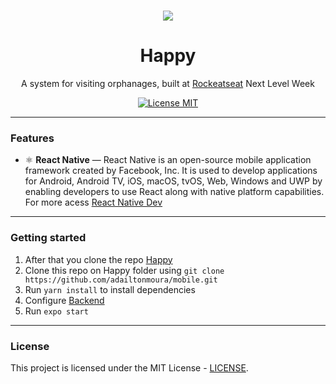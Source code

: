<h1 align="center"><img src="https://img.shields.io/badge/-MOBILE-29b6d1?style=flat-square"><h1>

<h1 align="center">
    Happy 
</h1>
<p align="center">A system for visiting orphanages, built at <a href="http://rocketseat.com.br/" target="_blank">Rockeatseat</a> Next Level Week</p>

<p align="center">
  <a href="https://opensource.org/licenses/MIT">
    <img src="https://img.shields.io/badge/License-MIT-blue.svg" alt="License MIT">
  </a>
</p>
<hr>

### Features

- ⚛️ **React Native** — React Native is an open-source mobile application framework created by Facebook, Inc. It is used to develop applications for Android, Android TV, iOS, macOS, tvOS, Web, Windows and UWP by enabling developers to use React along with native platform capabilities.
For more acess [React Native Dev](https://reactnative.dev/)
<hr>

### Getting started

1. After that you clone the repo [Happy](https://github.com/adailtonmoura/Happy)
2. Clone this repo on Happy folder using `git clone https://github.com/adailtonmoura/mobile.git`
3. Run `yarn install` to install dependencies<br />
4. Configure [Backend](https://github.com/adailtonmoura/Happy/tree/main/backend)
4. Run `expo start`
<hr>

### License 

This project is licensed under the MIT License - [LICENSE](https://opensource.org/licenses/MIT).
